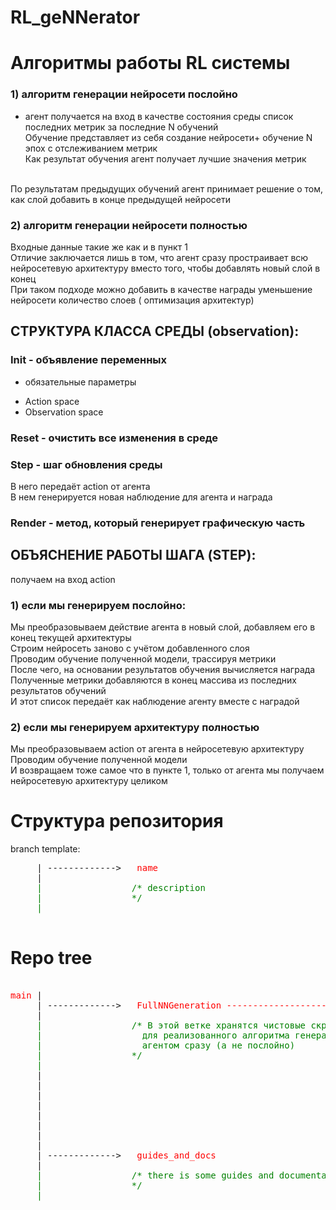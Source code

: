 # RL_geNNerator

# Алгоритмы работы RL системы 

### 1) алгоритм генерации нейросети послойно 

- агент получается на вход в качестве состояния среды список последних метрик за последние N обучений<br>
Обучение представляет из себя создание нейросети+ обучение N эпох с отслеживанием метрик<br>
Как результат обучения агент получает лучшие значения метрик<br>
<br>
По результатам предыдущих обучений агент принимает решение о том, как слой добавить в конце предыдущей нейросети

### 2) алгоритм генерации нейросети полностью

Входные данные такие же как и в пункт 1 <br>
Отличие заключается лишь в том, что агент сразу простраивает всю нейросетевую архитектуру вместо того, чтобы добавлять новый слой в конец<br>
При таком подходе можно добавить в качестве награды уменьшение нейросети количество слоев ( оптимизация архитектур)<br>

## СТРУКТУРА КЛАССА СРЕДЫ (observation):
### Init - объявление переменных 
- обязательные параметры <br>
* Action space<br>
* Observation space<br>
### Reset - очистить все изменения в среде
### Step - шаг обновления среды
В него передаёт action от агента<br>
В нем генерируется новая наблюдение для агента и награда<br>
### Render - метод, который генерирует графическую часть

## ОБЪЯСНЕНИЕ РАБОТЫ ШАГА (STEP):
получаем на вход action<br>
### 1) если мы генерируем послойно:
Мы преобразовываем действие агента в новый слой, добавляем его в конец текущей архитектуры<br>
Строим нейросеть заново с учётом добавленного слоя<br>
Проводим обучение полученной модели, трассируя метрики<br>
После чего, на основании результатов обучения вычисляется награда <br>
Полученные метрики добавляются в конец массива из последних результатов обучений <br>
И этот список передаёт как наблюдение агенту вместе с наградой<br>

### 2) если мы генерируем архитектуру полностью
Мы преобразовываем action от агента в нейросетевую архитектуру<br>
Проводим обучение полученной модели<br>
И возвращаем тоже самое что в пункте 1, только от агента мы получаем нейросетевую архитектуру целиком<br>

# Структура репозитория
branch template:
<pre>
     | ------------->  <span style="color: red"> name </span>
     | <span style="color: green">
     |                 /* description
     |                 */
     |</span> 

</pre>
# Repo tree
<pre>

<span style="color: red">main </span>|
     | ------------->  <span style="color: red"> FullNNGeneration --------------------------------------------->     FullNNGenerationEnv  </span>
     |<span style="color: green">                                                                                     | /* Здесь разработка кастомной среды 
     |                 /* В этой ветке хранятся чистовые скрипты                           |
     |                   для реализованного алгоритма генерации всей нейросети             |
     |                   агентом сразу (а не послойно)                                     |
     |                 */                                                                  | */
     |</span>  
     |
     |
     |
     |
     |
     |
     |
     |
     | ------------->  <span style="color: red"> guides_and_docs </span>
     | <span style="color: green">
     |                 /* there is some guides and documentation 
     |                 */
     |</span> 

</pre>
